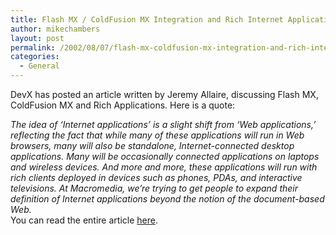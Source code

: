 ```yaml
---
title: Flash MX / ColdFusion MX Integration and Rich Internet Applications
author: mikechambers
layout: post
permalink: /2002/08/07/flash-mx-coldfusion-mx-integration-and-rich-internet-applications/
categories:
  - General
---
```



DevX has posted an article written by Jeremy Allaire, discussing Flash MX, ColdFusion MX and Rich Applications. Here is a quote:  
<!--StartFragment -->

*The idea of &#8216;Internet applications&#8217; is a slight shift from &#8216;Web applications,&#8217; reflecting the fact that while many of these applications will run in Web browsers, many will also be standalone, Internet-connected desktop applications. Many will be occasionally connected applications on laptops and wireless devices. And more and more, these applications will run with rich clients deployed in devices such as phones, PDAs, and interactive televisions. At Macromedia, we&#8217;re trying to get people to expand their definition of Internet applications beyond the notion of the document-based Web.*  
You can read the entire article [here][1].

 [1]: http://www.devx.com/webdev/articles/ja073102/ja073102-1.asp